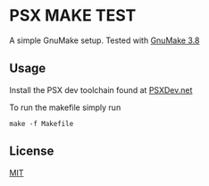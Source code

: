 # PSX MAKE TEST

A simple GnuMake setup. Tested with [GnuMake 3.8](https://sourceforge.net/projects/gnuwin32/files/make/3.81/make-3.81-bin.zip/download?use_mirror=svwh&download=)

## Usage

Install the PSX dev toolchain found at [PSXDev.net](https://psxdev.net)

To run the makefile simply run

```make -f Makefile```

## License
[MIT](https://choosealicense.com/licenses/mit/)